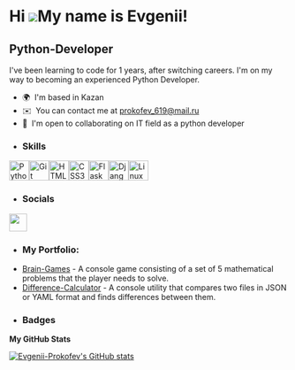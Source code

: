 Hi ![](https://user-images.githubusercontent.com/18350557/176309783-0785949b-9127-417c-8b55-ab5a4333674e.gif)My name is Evgenii!
================================================================================================================================

Python-Developer
----------------

I've been learning to code for 1 years, after switching careers. I'm on my way to becoming an experienced Python Developer.

*   🌍  I'm based in Kazan
*   ✉️  You can contact me at [prokofev\_619@mail.ru](mailto:prokofev_619@mail.ru)
*   🤝  I'm open to collaborating on IT field as a python developer
*   ### Skills 
<p align="left">
<a href="https://www.python.org/" target="_blank" rel="noreferrer"><img src="https://raw.githubusercontent.com/danielcranney/readme-generator/main/public/icons/skills/python-colored.svg" width="36" height="36" alt="Python" /></a><a href="https://git-scm.com/" target="_blank" rel="noreferrer"><img src="https://raw.githubusercontent.com/danielcranney/readme-generator/main/public/icons/skills/git-colored.svg" width="36" height="36" alt="Git" /></a><a href="https://developer.mozilla.org/en-US/docs/Glossary/HTML5" target="_blank" rel="noreferrer"><img src="https://raw.githubusercontent.com/danielcranney/readme-generator/main/public/icons/skills/html5-colored.svg" width="36" height="36" alt="HTML5" /></a><a href="https://www.w3.org/TR/CSS/#css" target="_blank" rel="noreferrer"><img src="https://raw.githubusercontent.com/danielcranney/readme-generator/main/public/icons/skills/css3-colored.svg" width="36" height="36" alt="CSS3" /></a><a href="https://flask.palletsprojects.com/en/2.0.x/" target="_blank" rel="noreferrer"><img src="https://raw.githubusercontent.com/danielcranney/readme-generator/main/public/icons/skills/flask-colored.svg" width="36" height="36" alt="Flask" /></a><a href="https://www.djangoproject.com/" target="_blank" rel="noreferrer"><img src="https://raw.githubusercontent.com/danielcranney/readme-generator/main/public/icons/skills/django-colored.svg" width="36" height="36" alt="Django" /></a><a href="https://www.linux.org" target="_blank" rel="noreferrer"><img src="https://raw.githubusercontent.com/danielcranney/readme-generator/main/public/icons/skills/linux-colored.svg" width="36" height="36" alt="Linux" /></a>
                    </p>
                
 *   ### Socials
                  
       
   <p align="left"><a href="https://www.github.com/Evgenii-Prokofev" target="_blank" rel="noreferrer">
                    <picture>
                    <source media="(prefers-color-scheme: dark)" srcset="https://raw.githubusercontent.com/danielcranney/readme-generator/main/public/icons/socials/github-dark.svg" />
                    <source media="(prefers-color-scheme: light)" srcset="https://raw.githubusercontent.com/danielcranney/readme-generator/main/public/icons/socials/github.svg" />
                    <img src="https://raw.githubusercontent.com/danielcranney/readme-generator/main/public/icons/socials/github.svg" width="32" height="32" />
                    </picture>
                    </a>
   </p>

   *   ### My Portfolio:
   - [Brain-Games](https:/github.com/Evgenii-Prokofev/) - A console game consisting of a set of 5 mathematical problems that the player needs to solve.
   - [Difference-Calculator](https:/github.com/Evgenii-Prokofev/) - A console utility that compares two files in JSON or YAML format and finds differences between them.

*   ### Badges

<b>My GitHub Stats</b>

<a href="http://www.github.com/Evgenii-Prokofev"><img src="https://github-readme-stats.vercel.app/api?username=Evgenii-Prokofev&show_icons=true&hide=&title_color=444e59&text_color=ffffff&icon_color=0891b2&bg_color=1c1917&hide_border=true&show_icons=true" alt="Evgenii-Prokofev's GitHub stats" /></a>
